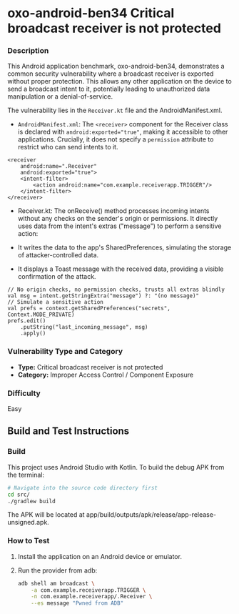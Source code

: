 # oxo-android-ben34 Critical broadcast receiver is not protected

### Description

This Android application benchmark, oxo-android-ben34, demonstrates a common security vulnerability where a broadcast receiver is exported without proper protection. This allows any other application on the device to send a broadcast intent to it, potentially leading to unauthorized data manipulation or a denial-of-service.

The vulnerability lies in the `Receiver.kt` file and the AndroidManifest.xml.

- `AndroidManifest.xml`: The `<receiver>` component for the Receiver class is declared with `android:exported="true"`, making it accessible to other applications. Crucially, it does not specify a `permission` attribute to restrict who can send intents to it.

```
<receiver
    android:name=".Receiver"
    android:exported="true">
    <intent-filter>
        <action android:name="com.example.receiverapp.TRIGGER"/>
    </intent-filter>
</receiver>
```

- Receiver.kt: The onReceive() method processes incoming intents without any checks on the sender's origin or permissions. It directly uses data from the intent's extras ("message") to perform a sensitive action:

- It writes the data to the app's SharedPreferences, simulating the storage of attacker-controlled data.

- It displays a Toast message with the received data, providing a visible confirmation of the attack.


```
// No origin checks, no permission checks, trusts all extras blindly
val msg = intent.getStringExtra("message") ?: "(no message)"
// Simulate a sensitive action
val prefs = context.getSharedPreferences("secrets", Context.MODE_PRIVATE)
prefs.edit()
    .putString("last_incoming_message", msg)
    .apply()
```

### Vulnerability Type and Category
-   **Type:** Critical broadcast receiver is not protected
-   **Category:** Improper Access Control / Component Exposure

### Difficulty
Easy

## Build and Test Instructions

### Build
This project uses Android Studio with Kotlin. To build the debug APK from the terminal:
```bash
# Navigate into the source code directory first
cd src/
./gradlew build
```
The APK will be located at app/build/outputs/apk/release/app-release-unsigned.apk.

### How to Test

1. Install the application on an Android device or emulator.

2. Run the provider from adb:
    ```bash
    adb shell am broadcast \
        -a com.example.receiverapp.TRIGGER \
        -n com.example.receiverapp/.Receiver \
        --es message "Pwned from ADB"
   ```